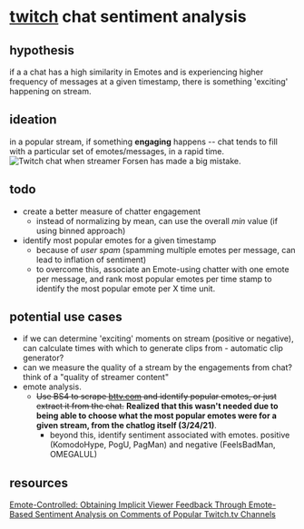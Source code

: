 # [twitch](twitch.tv) chat sentiment analysis

## hypothesis
if a a chat has a high similarity in Emotes and is experiencing higher frequency of messages at a given timestamp,
there is something 'exciting' happening on stream.

## ideation
in a popular stream, if something **engaging** happens -- chat tends to fill with a particular set of emotes/messages, in a rapid time.
<img src="https://i.redd.it/52xqyo1i37k01.png" alt="Twitch chat when streamer Forsen has made a big mistake.">


## todo
- create a better measure of chatter engagement
  - instead of normalizing by mean, can use the overall *min* value (if using binned approach)
- identify most popular emotes for a given timestamp
  - because of *user spam* (spamming multiple emotes per message, can lead to inflation of sentiment)
  - to overcome this, associate an Emote-using chatter with one emote per message, and rank most popular emotes per time stamp to identify the most popular emote per X time unit.


## potential use cases
- if we can determine 'exciting' moments on stream (positive or negative), can calculate times with which to generate clips from - automatic clip generator?
- can we measure the quality of a stream by the engagements from chat? think of a "quality of streamer content"
- emote analysis. 
  - ~~Use BS4 to scrape [bttv.com](https://betterttv.com/emotes/top) and identify popular emotes, or just extract it from the chat.~~ 
  **Realized that this wasn't needed due to being able to choose what the most popular emotes were for a given stream, from the chatlog itself (3/24/21)**.
    - beyond this, identify sentiment associated with emotes. positive (KomodoHype, PogU, PagMan) and negative (FeelsBadMan, OMEGALUL)

## resources
[Emote-Controlled: Obtaining Implicit Viewer Feedback Through Emote-Based Sentiment Analysis on Comments of Popular Twitch.tv Channels](https://dl.acm.org/doi/abs/10.1145/3365523)

